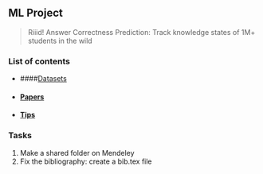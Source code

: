 ## ML Project

> Riiid! Answer Correctness Prediction: Track knowledge states of 1M+ students in the wild

### List of contents

- ####[Datasets](https://github.com/Sahandfer/ML_project/blob/master/Datasets.md)

- #### [Papers](https://github.com/Sahandfer/ML_project/blob/master/Papers.md)

- #### [Tips](https://github.com/Sahandfer/ML_project/blob/master/Tips.md)

### Tasks

1. Make a shared folder on Mendeley
2. Fix the bibliography: create a bib.tex file

